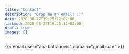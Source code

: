 ```yaml
---
title: "Contact"
description: "Drop me an email! :)"
date: 2020-08-27T19:25:12+02:00
lastmod: 2020-08-27T19:25:12+02:00
draft: true
images: []
---
```


{{< email user="ana.batranovic" domain="gmail.com" >}}
